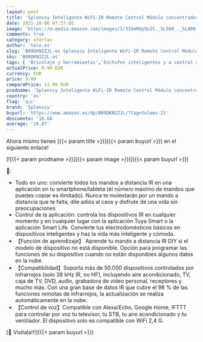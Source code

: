 ```yaml
---
layout: post
title: 'Splenssy Inteligente WiFi-IR Remote Control Módulo concentrador de Control Remoto WiFi-IR Compatible con Alexa Google Home Controlador de automatización Inteligente para el hogar'
date: 2022-10-06 07:57:05
image: 'https://m.media-amazon.com/images/I/31GmMdy9z2S._SL500_._SL400_.jpg'
comments: true
category: ofertas
author: 'tole.es'
slug: 'B09DKN2ZJL-es Splenssy Inteligente WiFi-IR Remote Control Módulo...'
sku: 'B09DKN2ZJL-es'
tags: [ 'Bricolaje y herramientas','Enchufes inteligentes y a control remoto','Enchufes y accesorios','Instalación eléctrica','alexa','google','home','splenssy','🇪🇸', ]
actualPrice: 9.99 EUR
currency: EUR
price: 9.99
comparePrice: 11.99 EUR
prodname: 'Splenssy Inteligente WiFi-IR Remote Control Módulo concentrador de Control Remoto WiFi-IR Compatible con Alexa Google Home Controlador de automatización Inteligente para el hogar'
country: 'es'
flag: '🇪🇸'
brand: 'Splenssy'
buyurl: 'https://www.amazon.es/dp/B09DKN2ZJL/?tag=tolees-21'
descuento: '16.68'
average: '16.07'
---
```


Ahora mismo tienes [{{< param title >}}]({{< param buyurl >}}) en el siguiente enlace!

[![{{< param prodname >}}]({{< param image >}})]({{< param buyurl >}})

🔎:

- Todo en uno: convierte todos los mandos a distancia IR en una aplicación en tu smartphone/tableta (el número máximo de mandos que puedes copiar es ilimitado). Nunca te molestarán por un mando a distancia que te falta, dile adiós al caos y disfrute de una vida sin preocupaciones
- Control de la aplicación: controla los dispositivos IR en cualquier momento y en cualquier lugar con la aplicación Tuya Smart o la aplicación Smart Life. Convierte tus electrodomésticos básicos en dispositivos inteligentes y haz la vida más inteligente y cómoda.
- 【Función de aprendizaje】 Aprende tu mando a distancia IR DIY si el modelo de dispositivo no está disponible. Opción para programar las funciones de su dispositivo cuando no están disponibles algunos datos en la nube.
- 【Compatibilidad】Soporta más de 50.000 dispositivos controlados por infrarrojos (solo 38 kHz IR, no HF), incluyendo aire acondicionado, TV, caja de TV, DVD, audio, grabadora de vídeo personal, receptores y mucho más. Con una gran base de datos IR que cubre el 98 % de las funciones remotas de infrarrojos, la actualización se realiza automáticamente en la nube.
- 【Control de voz】Compatible con Alexa/Echo, Google Home, IFTTT para controlar por voz tu televisor, tu STB, tu aire acondicionado y tu ventilador. El dispositivo solo es compatible con WiFi 2,4 G.

[🛒 Visítala!!!]({{< param buyurl >}})
